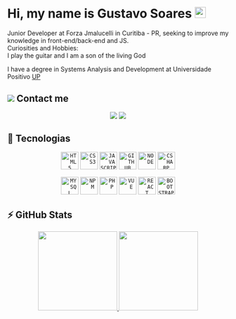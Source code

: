 ### <h1 align = "justify"> Hi, my name is Gustavo Soares <img src="https://media.giphy.com/media/hvRJCLFzcasrR4ia7z/giphy.gif" width="25px"></h1>
<p align = "justify">
Junior Developer at Forza Jmalucelli in Curitiba - PR, seeking to improve my knowledge in front-end/back-end and JS.<br> Curiosities and Hobbies:<br>I play the guitar and I am a son of the living God
</p>

I have a degree in Systems Analysis and Development at Universidade Positivo [UP](https://www.up.edu.br/) <br/>

## <img src="https://img.icons8.com/external-flatart-icons-lineal-color-flatarticons/25/undefined/external-message-contact-flatart-icons-lineal-color-flatarticons.png"/> Contact me

<p align="center">
  <a href="https://instagram.com/gusoaresreis" target="blank"><img src="https://img.icons8.com/bubbles/150/undefined/instagram-new--v2.png"/></a>
  <a href="www.linkedin.com/in/gustavo-soares-reis" target="blank"><img src="https://img.icons8.com/bubbles/150/undefined/linkedin.png"/></a>
</p>

## 🚀 Tecnologias

<p align="center">
  <code><img width="40px" src="https://cdn.jsdelivr.net/gh/devicons/devicon/icons/html5/html5-original-wordmark.svg" title = "HTML5"/></code>
  <code><img width="40px" src="https://cdn.jsdelivr.net/gh/devicons/devicon/icons/css3/css3-original-wordmark.svg" title = "CSS3"/></code>
  <code><img width="40px" src="https://cdn.jsdelivr.net/gh/devicons/devicon/icons/javascript/javascript-original.svg" title = "JAVASCRIPT"/></code>
  <code><img width="40px" src="https://cdn.jsdelivr.net/gh/devicons/devicon/icons/github/github-original.svg" title = "GITHUB"/></code>
  <code><img width="40px" src="https://cdn.jsdelivr.net/gh/devicons/devicon/icons/nodejs/nodejs-original.svg" title = "NODE"/></code> 
<code><img width="40px" src="https://cdn.jsdelivr.net/gh/devicons/devicon/icons/csharp/csharp-original.svg" title = "CSHARP"/></code>
</p>
<p align="center">
  <code><img width="40px" src="https://cdn.jsdelivr.net/gh/devicons/devicon/icons/mysql/mysql-original.svg" title = "MYSQL"/></code>
    <code><img width="40px" src="https://cdn.jsdelivr.net/gh/devicons/devicon/icons/npm/npm-original-wordmark.svg" title = "NPM"/></code>
    <code><img width="40px" src="https://cdn.jsdelivr.net/gh/devicons/devicon/icons/php/php-original.svg" title = "PHP"/></code>
    <code><img width="40px" src="https://cdn.jsdelivr.net/gh//devicons/devicon/icons/vuejs/vuejs-original.svg" title = "VUE"/></code>
    <code><img width="40px" src="https://cdn.jsdelivr.net/gh//devicons/devicon/icons/react/react-original.svg" title = "REACT"/></code>
    <code><img width="40px" src="https://cdn.jsdelivr.net/gh//devicons/devicon/icons/bootstrap/bootstrap-original.svg" title = "BOOTSTRAP"/></code>
    <!-- https://cdn.jsdelivr.net/gh//devicons/devicon/icons/caminho da linguagem
 bootstrap/bootstrap-original.svg -->
</p>
 
## ⚡ GitHub Stats
<p align="center">
  <a href="https://github.com/gustavosoaresreis">
    <img height="180em" src="https://github-readme-stats-eight-theta.vercel.app/api?username=victorcals&show_icons=true&theme=algolia&include_all_commits=true&count_private=true"/>
    <img height="180em" src="https://github-readme-stats-eight-theta.vercel.app/api/top-langs/?username=victorcals&layout=compact&langs_count=8&theme=algolia"/>
  </a>
</p>

<!--
**gustavosoaresreis/gustavosoaresreis** is a ✨ _special_ ✨ repository because its `README.md` (this file) appears on your GitHub profile.

Here are some ideas to get you started:

- 🔭 I’m currently working on ...
- 🌱 I’m currently learning ...
- 👯 I’m looking to collaborate on ...
- 🤔 I’m looking for help with ...
- 💬 Ask me about ...
- 📫 How to reach me: ...
- 😄 Pronouns: ...
- ⚡ Fun fact: ...
-->
